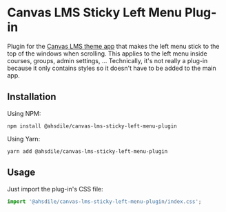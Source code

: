# Canvas LMS Sticky Left Menu Plug-in

Plugin for the [Canvas LMS theme app](https://github.com/ahsdile/canvas-lms-app) that makes the left menu stick to the
top of the windows when scrolling. This applies to the left menu inside courses, groups, admin settings, ...
Technically, it's not really a plug-in because it only contains styles so it doesn't have to be added to the main app.

## Installation

Using NPM:

    npm install @ahsdile/canvas-lms-sticky-left-menu-plugin

Using Yarn:

    yarn add @ahsdile/canvas-lms-sticky-left-menu-plugin

## Usage

Just import the plug-in's CSS file:

```javascript
import '@ahsdile/canvas-lms-sticky-left-menu-plugin/index.css';
```
